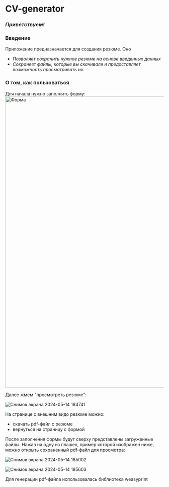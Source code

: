 # __CV-generator__

### **_Приветствуем!_**

### Введение

Приложение предназначается для создания резюме. Оно
* _Позволяет сохранить нужное резюме на основе введенных данных_
* _Сохраняет файлы, которые вы скачивали и предоставляет возможность просматривать их._
 
### О том, как пользоваться

Для начала нужно заполнить форму:
<img width="923" alt="Форма" src="https://github.com/IWorkForFood/resume/assets/152487755/fdbf3868-2a4c-483b-922f-795d4eabd349">

Далее жмем "просмотреть резюме":

![Снимок экрана 2024-05-14 184741](https://github.com/IWorkForFood/resume/assets/152487755/0dd1e548-be7a-4d6b-bf18-743b8d5b0192)

На странице с внешним видо резюме можно:
* скачать pdf-файл с резюме
* вернуться на страницу с формой

После заполнения формы будут сверху представлены загруженные файлы. Нажав на одну из плашек, пример которой изображен ниже, можно открыть сохраненный pdf-файл для просмотра:

![Снимок экрана 2024-05-14 185002](https://github.com/IWorkForFood/resume/assets/152487755/eb5ecb8e-8631-4b37-91b0-ed57be03f222)

![Снимок экрана 2024-05-14 185603](https://github.com/IWorkForFood/resume/assets/152487755/ded55469-47b1-4c5b-9b00-594e2fe3760e)

Для генерации pdf-файла использовалась библиотека weasyprint



